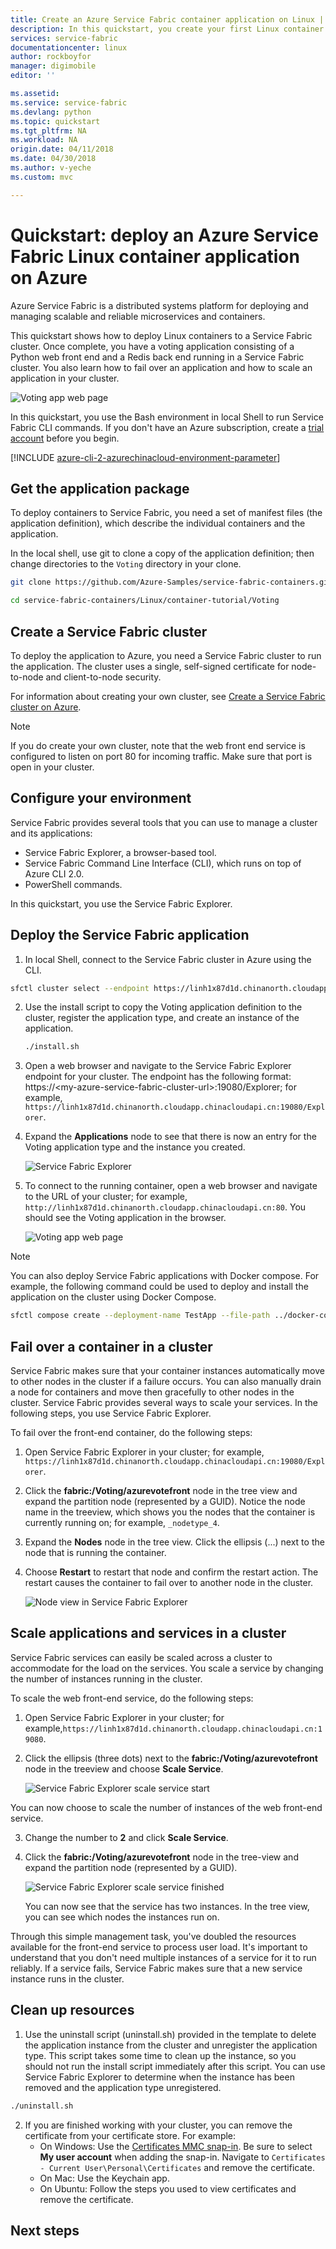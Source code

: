 ```yaml
---
title: Create an Azure Service Fabric container application on Linux | Azure
description: In this quickstart, you create your first Linux container application on Azure Service Fabric.  Build a Docker image with your application, push the image to a container registry, build and deploy a Service Fabric container application.
services: service-fabric
documentationcenter: linux
author: rockboyfor
manager: digimobile
editor: ''

ms.assetid: 
ms.service: service-fabric
ms.devlang: python
ms.topic: quickstart
ms.tgt_pltfrm: NA
ms.workload: NA
origin.date: 04/11/2018
ms.date: 04/30/2018
ms.author: v-yeche
ms.custom: mvc

---
```


# Quickstart: deploy an Azure Service Fabric Linux container application on Azure
Azure Service Fabric is a distributed systems platform for deploying and managing scalable and reliable microservices and containers. 

This quickstart shows how to deploy Linux containers to a Service Fabric cluster. Once complete, you have a voting application consisting of a Python web front end and a Redis back end running in a Service Fabric cluster. You also learn how to fail over an application and how to scale an application in your cluster.

![Voting app web page][quickstartpic]

In this quickstart, you use the Bash environment in local Shell to run Service Fabric CLI commands. If you don't have an Azure subscription, create a [trial account](https://www.azure.cn/pricing/1rmb-trial/) before you begin.

[!INCLUDE [azure-cli-2-azurechinacloud-environment-parameter](../../includes/azure-cli-2-azurechinacloud-environment-parameter.md)]

## Get the application package
To deploy containers to Service Fabric, you need a set of manifest files (the application definition), which describe the individual containers and the application.

In the local shell, use git to clone a copy of the application definition; then change directories to the `Voting` directory in your clone.

```bash
git clone https://github.com/Azure-Samples/service-fabric-containers.git

cd service-fabric-containers/Linux/container-tutorial/Voting
```

## Create a Service Fabric cluster
To deploy the application to Azure, you need a Service Fabric cluster to run the application. The cluster uses a single, self-signed certificate for node-to-node and client-to-node security.

<!-- Not Avaiable on Party cluster content -->

For information about creating your own cluster, see [Create a Service Fabric cluster on Azure](service-fabric-tutorial-create-vnet-and-linux-cluster.md).

> [!Note]
>If you do create your own cluster, note that the web front end service is configured to listen on port 80 for incoming traffic. Make sure that port is open in your cluster.
>

## Configure your environment
Service Fabric provides several tools that you can use to manage a cluster and its applications:

- Service Fabric Explorer, a browser-based tool.
- Service Fabric Command Line Interface (CLI), which runs on top of Azure CLI 2.0.
- PowerShell commands. 

In this quickstart, you use the Service Fabric Explorer.

<!-- Not Available on ### Configure certificate for the Service Fabric CLI -->

## Deploy the Service Fabric application 
1. In local Shell, connect to the Service Fabric cluster in Azure using the CLI.

```bash
sfctl cluster select --endpoint https://linh1x87d1d.chinanorth.cloudapp.chinacloudapi.cn:19080 --pem party-cluster-1277863181-client-cert.pem --no-verify
```


2. Use the install script to copy the Voting application definition to the cluster, register the application type, and create an instance of the application.

    ```bash
    ./install.sh
    ```

2. Open a web browser and navigate to the Service Fabric Explorer endpoint for your cluster. The endpoint has the following format:  https://\<my-azure-service-fabric-cluster-url>:19080/Explorer; for example, `https://linh1x87d1d.chinanorth.cloudapp.chinacloudapi.cn:19080/Explorer`. </br>

3. Expand the **Applications** node to see that there is now an entry for the Voting application type and the instance you created.

    ![Service Fabric Explorer][sfx]

3. To connect to the running container, open a web browser and navigate to the URL of your cluster; for example, `http://linh1x87d1d.chinanorth.cloudapp.chinacloudapi.cn:80`. You should see the Voting application in the browser.

    ![Voting app web page][quickstartpic]

> [!NOTE]
> You can also deploy Service Fabric applications with Docker compose. For example, the following command could be used to deploy and install the application on the cluster using Docker Compose.
>  ```bash
> sfctl compose create --deployment-name TestApp --file-path ../docker-compose.yml
> ```

## Fail over a container in a cluster
Service Fabric makes sure that your container instances automatically move to other nodes in the cluster if a failure occurs. You can also manually drain a node for containers and move then gracefully to other nodes in the cluster. Service Fabric provides several ways to scale your services. In the following steps, you use Service Fabric Explorer.

To fail over the front-end container, do the following steps:

1. Open Service Fabric Explorer in your cluster; for example, `https://linh1x87d1d.chinanorth.cloudapp.chinacloudapi.cn:19080/Explorer`.
2. Click the **fabric:/Voting/azurevotefront** node in the tree view and expand the partition node (represented by a GUID). Notice the node name in the treeview, which shows you the nodes that the container is currently running on; for example, `_nodetype_4`.
3. Expand the **Nodes** node in the tree view. Click the ellipsis (...) next to the node that is running the container.
4. Choose **Restart** to restart that node and confirm the restart action. The restart causes the container to fail over to another node in the cluster.

    ![Node view in Service Fabric Explorer][sfxquickstartshownodetype]

## Scale applications and services in a cluster
Service Fabric services can easily be scaled across a cluster to accommodate for the load on the services. You scale a service by changing the number of instances running in the cluster.

To scale the web front-end service, do the following steps:

1. Open Service Fabric Explorer in your cluster; for example,`https://linh1x87d1d.chinanorth.cloudapp.chinacloudapi.cn:19080`.
2. Click the ellipsis (three dots) next to the **fabric:/Voting/azurevotefront** node in the treeview and choose **Scale Service**.

    ![Service Fabric Explorer scale service start][containersquickstartscale]

  You can now choose to scale the number of instances of the web front-end service.

3. Change the number to **2** and click **Scale Service**.
4. Click the **fabric:/Voting/azurevotefront** node in the tree-view and expand the partition node (represented by a GUID).

    ![Service Fabric Explorer scale service finished][containersquickstartscaledone]

    You can now see that the service has two instances. In the tree view, you can see which nodes the instances run on.

Through this simple management task, you've doubled the resources available for the front-end service to process user load. It's important to understand that you don't need multiple instances of a service for it to run reliably. If a service fails, Service Fabric makes sure that a new service instance runs in the cluster.

## Clean up resources
1. Use the uninstall script (uninstall.sh) provided in the template to delete the application instance from the cluster and unregister the application type. This script takes some time to clean up the instance, so you should not run the install script immediately after this script. You can use Service Fabric Explorer to determine when the instance has been removed and the application type unregistered. 

```bash
./uninstall.sh
```

2. If you are finished working with your cluster, you can remove the certificate from your certificate store. For example:
   - On Windows: Use the [Certificates MMC snap-in](https://docs.microsoft.com/dotnet/framework/wcf/feature-details/how-to-view-certificates-with-the-mmc-snap-in?view=azure-dotnet). Be sure to select **My user account** when adding the snap-in. Navigate to `Certificates - Current User\Personal\Certificates` and remove the certificate.
   - On Mac: Use the Keychain app.
   - On Ubuntu: Follow the steps you used to view certificates and remove the certificate.
## Next steps

<!-- Not Availabel on [Create a Linux container app](./service-fabric-tutorial-create-container-images.md)-->

[sfx]: ./media/service-fabric-quickstart-containers-linux/containersquickstartappinstance.png
[quickstartpic]: ./media/service-fabric-quickstart-containers-linux/votingapp.png
[sfxquickstartshownodetype]:  ./media/service-fabric-quickstart-containers-linux/containersquickstartrestart.png
[containersquickstartscale]: ./media/service-fabric-quickstart-containers-linux/containersquickstartscale.png
[containersquickstartscaledone]: ./media/service-fabric-quickstart-containers-linux/containersquickstartscaledone.png

<!--Update_Description: update meta properties, wording update -->